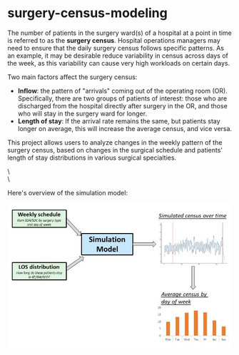 # surgery-census-modeling


The number of patients in the surgery ward(s) of a hospital at a point in time is referred to as the **surgery census**. Hospital operations managers may need to ensure that the daily surgery census follows specific patterns. As an example, it may be desirable reduce variability in census across days of the week, as this variability can cause very high workloads on certain days.

Two main factors affect the surgery census: 
* **Inflow**: the pattern of "arrivals" coming out of the operating room (OR). Specifically, there are two groups of patients of interest: those who are discharged from the hospital directly after surgery in the OR, and those who will stay in the surgery ward for longer. 
* **Length of stay**: If the arrival rate remains the same, but patients stay longer on average, this will increase the average census, and vice versa. 

This project allows users to analyze changes in the weekly pattern of the surgery census, based on changes in the surgical schedule and patients' length of stay distributions in various surgical specialties. 

\  
\  

Here's overview of the simulation model: 

![model diagram](https://raw.githubusercontent.com/nayefahmad/surgery-census-modeling/master/data/model-overview-diagram.jpg)

